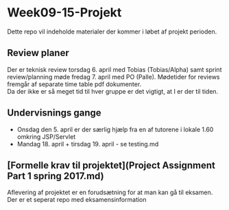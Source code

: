 # Week09-15-Projekt	
Dette repo vil indeholde materialer der kommer i løbet af projekt perioden.

## Review planer
Der er teknisk review torsdag 6. april med Tobias (Tobias/Alpha) samt sprint review/planning møde fredag 7. april med PO (Palle).
Mødetider for reviews fremgår af separate time table pdf dokumenter.   
Da der ikke er så meget tid til hver gruppe er det vigtigt, at I er der til tiden.

## Undervisnings gange
- Onsdag den 5. april er der særlig hjælp fra en af tutorene i lokale 1.60 omkring JSP/Servlet
- Mandag 18. april + tirsdag 19. april - se testing.md

## [Formelle krav til projektet](Project Assignment Part 1 spring 2017.md)
Aflevering af projektet er en forudsætning for at man kan gå til eksamen. Der er et seperat repo med eksamensinformation
